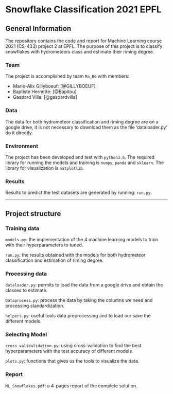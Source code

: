 # Snowflake Classification 2021 EPFL

## General Information

The repository contains the code and report for Machine Learning course 2021 (CS-433) project 2 at EPFL. The purpose of this project is to classify snowflakes with hydrometeors class and estimate their riming degree.

### Team
The project is accomplished by team `Ma_BG` with members:
- Marie-Alix Gillyboeuf: [@GILLYBOEUF]
- Baptiste Hernette: [@Bapitou]
- Gaspard Villa: [@gaspardvilla] 


### Data
The data for both hydrometeor classification and riming degree are on a google drive, it is not necessary to download them as the file ‘dataloader.py’ do it directly.

### Environment
The project has been developed and test with `python3.6`.
The required library for running the models and training is `numpy`, `panda` and `sklearn`.
The library for visualization is `matplotlib`.

### Results

Results to predict the test datasets are generated by running:
`run.py`.

* * *
## Project structure

### Training data 
`models.py`: the implementation of the 4 machine learning models to train with their hyperparameters to tuned.

`run.py`: the results obtained with the models for both hydrometeor classification and estimation of riming degree.

### Processing data 
`dataloader.py`: permits to load the data from a google drive and obtain the classes to estimate.

`Dataprocess.py`:  process the data by taking the columns we need and processing standardization.

`helpers.py`: useful tools data preprocessing and to load our save the different models.

### Selecting Model

`cross_validalidation.py`: using cross-validation to find the best hyperparameters with the test accuracy of different models.

`plots.py`: functions that gives us the tools to visualize the data.

### Report

`ML_Snowflakes.pdf`: a 4-pages report of the complete solution.

